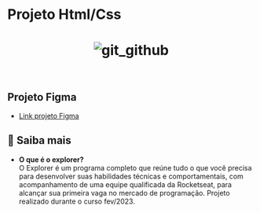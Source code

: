 # Projeto Html/Css

<h1 align="center">
  <img alt="git_github" title="git_github" src="https://imgur.com/a/ttuePke" />
</h1>

<br>

## Projeto Figma

* [Link projeto Figma](https://www.figma.com/file/tVl2w8Pnyr6uze2SWWwaet/Projeto01-Extra-(Copy)?node-id=1%3A2&t=uRUl0gXWh9V0EU9A-0) <br>

## 🚀 Saiba mais

- <strong>O que é o explorer?</strong> <br>
O Explorer é um programa completo que reúne tudo o que você precisa para desenvolver suas habilidades técnicas e comportamentais, com acompanhamento de uma equipe qualificada da Rocketseat, para alcançar sua primeira vaga no mercado de programação.
Projeto realizado durante o curso fev/2023.
